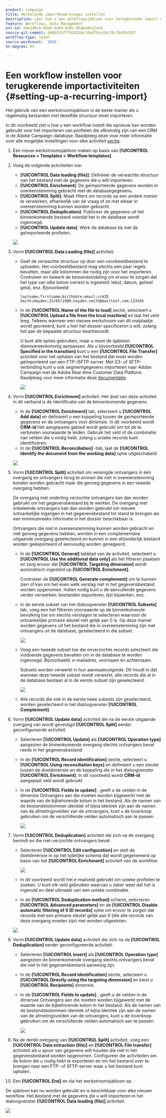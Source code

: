 ```yaml
---
product: campaign
title: Herhalende importbewerkingen instellen
description: Leer hoe u een workflowsjabloon voor terugkerende import configureert
feature: Workflows, Data Management
exl-id: e6e140cb-8de0-4ab9-bddc-95abe04124c6
source-git-commit: b666535f7f82d1b8c2da4fbce1bc25cf8d39d187
workflow-type: tm+mt
source-wordcount: '1015'
ht-degree: 0%

---
```


# Een workflow instellen voor terugkerende importactiviteiten {#setting-up-a-recurring-import}



Het gebruik van een werkstroomsjabloon is de beste manier als u regelmatig bestanden met dezelfde structuur moet importeren.

In dit voorbeeld ziet u hoe u een workflow instelt die opnieuw kan worden gebruikt voor het importeren van profielen die afkomstig zijn van een CRM in de Adobe Campaign-database. Raadpleeg deze voor meer informatie over alle mogelijke instellingen voor elke activiteit [sectie](about-activities.md).

1. Een nieuw werkstroomsjabloon maken op basis van **[!UICONTROL Resources > Templates > Workflow templates]**.
1. Voeg de volgende activiteiten toe:

   * **[!UICONTROL Data loading (file)]**: Definieer de verwachte structuur van het bestand met de gegevens die u wilt importeren.
   * **[!UICONTROL Enrichment]**: De geïmporteerde gegevens worden in overeenstemming gebracht met de databasegegevens.
   * **[!UICONTROL Split]**: Maak filters om records op een andere manier te verwerken, afhankelijk van de vraag of ze met elkaar in overeenstemming kunnen worden gebracht.
   * **[!UICONTROL Deduplication]**: Publiceer de gegevens uit het binnenkomende bestand voordat het in de database wordt ingevoegd.
   * **[!UICONTROL Update data]**: Werk de database bij met de geïmporteerde profielen.

   ![](assets/import_template_example0.png)

1. Vorm **[!UICONTROL Data Loading (file)]** activiteit:

   * Geef de verwachte structuur op door een voorbeeldbestand te uploaden. Het voorbeeldbestand mag slechts een paar regels bevatten, maar alle kolommen die nodig zijn voor het importeren. Controleer en bewerk de bestandsindeling om ervoor te zorgen dat het type van elke kolom correct is ingesteld: tekst, datum, geheel getal, enz. Bijvoorbeeld:

     ```
     lastname;firstname;birthdate;email;crmID
     Smith;Hayden;23/05/1989;hayden.smith@mailtest.com;123456
     ```

   * In de **[!UICONTROL Name of the file to load]** sectie, selecteert u **[!UICONTROL Upload a file from the local machine]** en laat het veld leeg. Telkens wanneer een nieuwe werkstroom van dit malplaatje wordt gecreeerd, kunt u hier het dossier specificeren u wilt, zolang het aan de bepaalde structuur beantwoordt.

     U kunt alle opties gebruiken, maar u moet de sjabloon dienovereenkomstig aanpassen. Als u bijvoorbeeld **[!UICONTROL Specified in the transition]** kunt u een **[!UICONTROL File Transfer]** activiteit voor het ophalen van het bestand dat moet worden geïmporteerd van een FTP-/SFTP-server. Met S3- of SFTP-verbinding kunt u ook segmentgegevens importeren naar Adobe Campaign met de Adobe Real-time Customer Data Platform. Raadpleeg voor meer informatie deze [documentatie](https://experienceleague.adobe.com/docs/experience-platform/destinations/catalog/email-marketing/adobe-campaign.html).

     ![](assets/import_template_example1.png)

1. Vorm **[!UICONTROL Enrichment]** activiteit. Het doel van deze activiteit in dit verband is de identificatie van de binnenkomende gegevens.

   * In de **[!UICONTROL Enrichment]** tab, selecteert u **[!UICONTROL Add data]** en definieert u een koppeling tussen de geïmporteerde gegevens en de ontvangers voor dimensie. In dit voorbeeld wordt **CRM-id** Het aangepaste gebied wordt gebruikt om tot de te verbinden voorwaarde te leiden. Gebruik het veld of de combinatie van velden die u nodig hebt, zolang u unieke records kunt identificeren.
   * In de **[!UICONTROL Reconciliation]** -tab, laat de **[!UICONTROL Identify the document from the working data]** optie uitgeschakeld.

   ![](assets/import_template_example2.png)

1. Vorm **[!UICONTROL Split]** activiteit om verenigde ontvangers in één overgang en ontvangers terug te winnen die niet in overeenstemming konden worden gebracht maar die genoeg gegevens in een tweede overgang hebben.

   De overgang met onderling verzochte ontvangers kan dan worden gebruikt om het gegevensbestand bij te werken. De overgang met onbekende ontvangers kan dan worden gebruikt om nieuwe ontvankelijke ingangen in het gegevensbestand tot stand te brengen als een minimumreeks informatie in het dossier beschikbaar is.

   Ontvangers die niet in overeenstemming kunnen worden gebracht en niet genoeg gegevens hebben, worden in een complementaire uitgaande overgang geselecteerd en kunnen in een afzonderlijk bestand worden geëxporteerd of eenvoudig worden genegeerd.

   * In de **[!UICONTROL General]** tabblad van de activiteit, selecteert u **[!UICONTROL Use the additional data only]** als het filtreren plaatsen en zorg ervoor dat **[!UICONTROL Targeting dimension]** wordt automatisch ingesteld op **[!UICONTROL Enrichment]**.

     Controleer de **[!UICONTROL Generate complement]** om te kunnen zien of kan om het even welk verslag niet in het gegevensbestand worden opgenomen. Indien nodig kunt u de aanvullende gegevens verder verwerken: bestanden exporteren, lijst bijwerken, enz.

   * In de eerste subset van het dialoogvenster **[!UICONTROL Subsets]** tab, voeg een het filtreren voorwaarde op de binnenkomende bevolking toe om slechts verslagen te selecteren waarvoor de ontvankelijke primaire sleutel niet gelijk aan 0 is. Op deze manier worden gegevens uit het bestand die in overeenstemming zijn met ontvangers uit de database, geselecteerd in die subset.

     ![](assets/import_template_example3.png)

   * Voeg een tweede subset toe die onverzochte records selecteert die voldoende gegevens bevatten om in de database te worden ingevoegd. Bijvoorbeeld: e-mailadres, voornaam en achternaam.

     Subsets worden verwerkt in hun aanmaakvolgorde. Dit houdt in dat wanneer deze tweede subset wordt verwerkt, alle records die al in de database bestaan al in de eerste subset zijn geselecteerd.

     ![](assets/import_template_example3_2.png)

   * Alle records die niet in de eerste twee subsets zijn geselecteerd, worden geselecteerd in het dialoogvenster **[!UICONTROL Complement]**.

1. Vorm **[!UICONTROL Update data]** activiteit die na de eerste uitgaande overgang van wordt gevestigd **[!UICONTROL Split]** eerder geconfigureerde activiteit.

   * Selecteren **[!UICONTROL Update]** als **[!UICONTROL Operation type]** aangezien de binnenkomende overgang slechts ontvangers bevat reeds in het gegevensbestand.
   * In de **[!UICONTROL Record identification]** sectie, selecteert u **[!UICONTROL Using reconciliation keys]** en definieert u een sleutel tussen de doeldimensie en de koppeling die in het dialoogvenster **[!UICONTROL Enrichment]**. In dit voorbeeld wordt **CRM-id** aangepast veld wordt gebruikt.
   * In de **[!UICONTROL Fields to update]** , geeft u de velden in de dimensie Ontvangers aan die moeten worden bijgewerkt met de waarde van de bijbehorende kolom in het bestand. Als de namen van de bestandskolommen identiek of bijna identiek zijn aan de namen van de afmetingsvelden van de ontvangers, kunt u de toverknop gebruiken om de verschillende velden automatisch aan te passen.

     ![](assets/import_template_example6.png)

1. Vorm **[!UICONTROL Deduplication]** activiteit die zich na de overgang bevindt en die niet-verzochte ontvangers bevat:

   * Selecteren **[!UICONTROL Edit configuration]** en stelt de doeldimensie in op het tijdelijke schema dat wordt gegenereerd op basis van het **[!UICONTROL Enrichment]** activiteit van de workflow.

     ![](assets/import_template_example4.png)

   * In dit voorbeeld wordt het e-mailveld gebruikt om unieke profielen te zoeken. U kunt elk veld gebruiken waarvan u zeker weet dat het is ingevuld en deel uitmaakt van een unieke combinatie.
   * In de **[!UICONTROL Deduplication method]** scherm, selecteren **[!UICONTROL Advanced parameters]** en de **[!UICONTROL Disable automatic filtering of 0 ID records]** optie om ervoor te zorgen dat records met een primaire sleutel gelijk aan 0 (die alle records van deze overgang moeten zijn) niet worden uitgesloten.

   ![](assets/import_template_example7.png)

1. Vorm **[!UICONTROL Update data]** activiteit die zich na de **[!UICONTROL Deduplication]** eerder geconfigureerde activiteit.

   * Selecteren **[!UICONTROL Insert]** als **[!UICONTROL Operation type]** aangezien de binnenkomende overgang slechts ontvangers bevat die niet in het gegevensbestand aanwezig zijn.
   * In de **[!UICONTROL Record identification]** sectie, selecteert u **[!UICONTROL Directly using the targeting dimension]** en kiest u **[!UICONTROL Recipients]** dimensie.
   * In de **[!UICONTROL Fields to update]** , geeft u de velden in de dimensie Ontvangers aan die moeten worden bijgewerkt met de waarde van de bijbehorende kolom in het bestand. Als de namen van de bestandskolommen identiek of bijna identiek zijn aan de namen van de afmetingsvelden van de ontvangers, kunt u de toverknop gebruiken om de verschillende velden automatisch aan te passen.

     ![](assets/import_template_example8.png)

1. Na de derde overgang van **[!UICONTROL Split]** activiteit, voeg een **[!UICONTROL Data extraction (file)]** en **[!UICONTROL File transfer]** activiteit als u spoor van gegevens wilt houden die niet in het gegevensbestand worden opgenomen. Configureer die activiteiten om de kolom die u nodig hebt te exporteren en om het bestand over te brengen naar een FTP- of SFTP-server waar u het bestand kunt ophalen.
1. Een **[!UICONTROL End]** en sla het werkstroomsjabloon op.

De sjabloon kan nu worden gebruikt en is beschikbaar voor elke nieuwe workflow. Het bestand met de gegevens die u wilt importeren in het dialoogvenster **[!UICONTROL Data loading (file)]** activiteit.

![](assets/import_template_example9.png)
